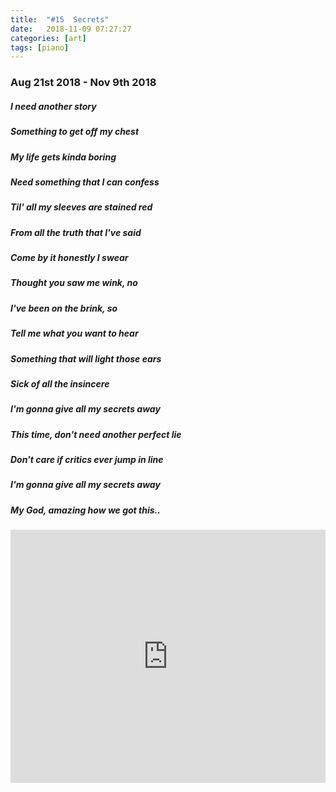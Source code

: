 ```yaml
---
title:  "#15  Secrets"
date:   2018-11-09 07:27:27
categories: [art]
tags: [piano]
---
```


### Aug 21st 2018 - Nov 9th 2018

##### I need another story
##### Something to get off my chest
##### My life gets kinda boring
##### Need something that I can confess
##### Til' all my sleeves are stained red
##### From all the truth that I've said
##### Come by it honestly I swear
##### Thought you saw me wink, no
##### I've been on the brink, so
##### Tell me what you want to hear
##### Something that will light those ears
##### Sick of all the insincere
##### I'm gonna give all my secrets away
##### This time, don't need another perfect lie
##### Don't care if critics ever jump in line
##### I'm gonna give all my secrets away
##### My God, amazing how we got this..

<iframe style="overflow:hidden; width:100%; height:405px" src="https://www.youtube.com/embed/6CUydpIMG6E" frameborder="0" allow="accelerometer; autoplay; clipboard-write; encrypted-media; gyroscope; picture-in-picture" allowfullscreen></iframe>
